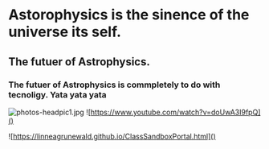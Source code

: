 # Astorophysics is the sinence of the universe its self.
## The futuer of Astrophysics.
### The futuer of Astrophysics is commpletely to do with tecnoligy. Yata yata yata

![photos-headpic1.jpg](Matt'spics)
![https://www.youtube.com/watch?v=doUwA3I9fpQ]()

![https://linneagrunewald.github.io/ClassSandboxPortal.html]()
